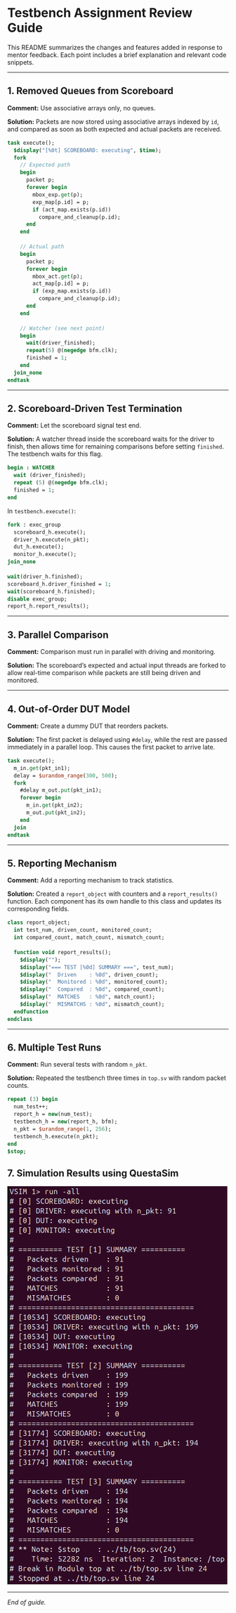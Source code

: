 # Testbench Assignment Review Guide

This README summarizes the changes and features added in response to mentor feedback. Each point includes a brief explanation and relevant code snippets.

---

## 1. Removed Queues from Scoreboard

**Comment:** Use associative arrays only, no queues.

**Solution:** Packets are now stored using associative arrays indexed by `id`, and compared as soon as both expected and actual packets are received.

```systemverilog
task execute();
  $display("[%0t] SCOREBOARD: executing", $time);
  fork
    // Expected path
    begin
      packet p;
      forever begin
        mbox_exp.get(p);
        exp_map[p.id] = p;
        if (act_map.exists(p.id))
          compare_and_cleanup(p.id);
      end
    end

    // Actual path
    begin
      packet p;
      forever begin
        mbox_act.get(p);
        act_map[p.id] = p;
        if (exp_map.exists(p.id))
          compare_and_cleanup(p.id);
      end
    end

    // Watcher (see next point)
    begin
      wait(driver_finished);
      repeat(5) @(negedge bfm.clk);
      finished = 1;
    end
  join_none
endtask
```

---

## 2. Scoreboard‑Driven Test Termination

**Comment:** Let the scoreboard signal test end.

**Solution:** A watcher thread inside the scoreboard waits for the driver to finish, then allows time for remaining comparisons before setting `finished`. The testbench waits for this flag.

```systemverilog
begin : WATCHER
  wait (driver_finished);
  repeat (5) @(negedge bfm.clk);
  finished = 1;
end
```

In `testbench.execute()`:

```systemverilog
fork : exec_group
  scoreboard_h.execute();
  driver_h.execute(n_pkt);
  dut_h.execute();
  monitor_h.execute();
join_none

wait(driver_h.finished);
scoreboard_h.driver_finished = 1;
wait(scoreboard_h.finished);
disable exec_group;
report_h.report_results();
```

---

## 3. Parallel Comparison

**Comment:** Comparison must run in parallel with driving and monitoring.

**Solution:** The scoreboard’s expected and actual input threads are forked to allow real-time comparison while packets are still being driven and monitored.

---

## 4. Out‑of‑Order DUT Model

**Comment:** Create a dummy DUT that reorders packets.

**Solution:** The first packet is delayed using `#delay`, while the rest are passed immediately in a parallel loop. This causes the first packet to arrive late.

```systemverilog
task execute();
  m_in.get(pkt_in1);
  delay = $urandom_range(300, 500);
  fork
    #delay m_out.put(pkt_in1);
    forever begin
      m_in.get(pkt_in2);
      m_out.put(pkt_in2);
    end
  join
endtask
```

---

## 5. Reporting Mechanism

**Comment:** Add a reporting mechanism to track statistics.

**Solution:** Created a `report_object` with counters and a `report_results()` function. Each component has its own handle to this class and updates its corresponding fields.

```systemverilog
class report_object;
  int test_num, driven_count, monitored_count;
  int compared_count, match_count, mismatch_count;

  function void report_results();
    $display("");
    $display("=== TEST [%0d] SUMMARY ===", test_num);
    $display("  Driven    : %0d", driven_count);
    $display("  Monitored : %0d", monitored_count);
    $display("  Compared  : %0d", compared_count);
    $display("  MATCHES   : %0d", match_count);
    $display("  MISMATCHS : %0d", mismatch_count);
  endfunction
endclass
```

---

## 6. Multiple Test Runs

**Comment:** Run several tests with random `n_pkt`.

**Solution:** Repeated the testbench three times in `top.sv` with random packet counts.

```systemverilog
repeat (3) begin
  num_test++;
  report_h = new(num_test);
  testbench_h = new(report_h, bfm);
  n_pkt = $urandom_range(1, 256);
  testbench_h.execute(n_pkt);
end
$stop;
```

## 7. Simulation Results using QuestaSim

![Simulation Results](docs/vsim_transcript.png)

---

*End of guide.*
